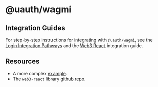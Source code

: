 # @uauth/wagmi

## Integration Guides

For step-by-step instructions for integrating with `@uauth/wagmi`, see the [Login Integration Pathways](https://docs.unstoppabledomains.com/login-with-unstoppable/get-started-login/integration-pathways/) and the [Web3 React](https://docs.unstoppabledomains.com/login-with-unstoppable/login-integration-guides/web3-react-guide/) integration guide.

## Resources

- A more complex [example](../../examples/web3-react/README.md).
- The `web3-react` library [github repo](https://github.com/NoahZinsmeister/web3-react).
